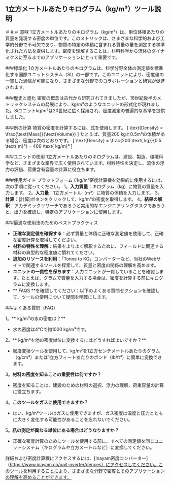 ## 1立方メートルあたりキログラム（kg/m³）ツール説明

＃＃＃ 意味
1立方メートルあたりのキログラム（kg/m³）は、単位体積あたりの質量を発現する密度の単位です。このメトリックは、さまざまな科学的および工学的分野で不可欠であり、物質の特定の体積に含まれる質量の量を測定する標準化された方法を提供します。密度を理解することは、材料科学から流体のダイナミクスに至るまでのアプリケーションにとって重要です。

###標準化
1立方メートルあたりのキログラムは、科学分野全体の測定値を標準化する国際ユニットシステム（SI）の一部です。このユニットにより、密度値の一貫した通信が可能になり、さまざまな分野でのコラボレーションと研究が促進されます。

###歴史と進化
密度の概念は古代から研究されてきましたが、18世紀後半のメトリックシステムの発展により、kg/m³のようなユニットの形式化が現れました。Siユニットkg/m³は20世紀に広く採用され、密度測定の普遍的な基準を提供しました。

###例の計算
物質の密度を計算するには、式を使用します。
\[ \text{Density} = \frac{\text{Mass}}{\text{Volume}} \]
たとえば、質量200 kgと0.5m³の体積がある場合、密度は次のとおりです。
\[ \text{Density} = \frac{200 \text{ kg}}{0.5 \text{ m}³} = 400 \text{ kg/m}³ \]

###ユニットの使用
1立方メートルあたりのキログラムは、建設、製造、環境科学など、さまざまな業界で広く使用されています。材料特性を決定し、流体の浮力の評価、荷重含有容量の計算に役立ちます。

###使用ガイド
プラットフォームでkg/m³密度計算機を効果的に使用するには、次の手順に従ってください。
1。**入力質量**：キログラム（kg）に物質の質量を入力します。
2。**入力量**：1立方メートル（m³）に物質の体積を入力します。
3。**計算**：[計算]ボタンをクリックして、kg/m³の密度を取得します。
4。**結果の解釈**：アカデミックリサーチであろうと実用的なエンジニアリングタスクであろうと、出力を確認し、特定のアプリケーションに使用します。

###最適な使用法のためのベストプラクティス
-  **正確な測定値を確保する**：必ず質量と体積に正確な測定値を使用して、正確な密度計算を取得してください。
-  **材料の特性を理解**：結果をよりよく解釈するために、フィールドに関連する材料の典型的な密度値に慣れてください。
-  **追加のリソースを利用**：「Tonne to KG」コンバーターなど、当社のWebサイトで関連するツールを探索して、質量と密度の関係の理解を高めます。
-  **ユニットの一貫性を保ちます**：入力ユニットが一貫していることを確認します。たとえば、グラムで質量を入力する場合は、密度を計算する前にキログラムに変換します。
-  ** FAQS **を確認してください：以下のよくある質問セクションを確認して、ツールの使用について疑問を明確にします。

###よくある質問（FAQ）

1。** kg/m³の水の密度は？**
- 水の密度は4°Cで約1000 kg/m³です。

2。** kg/m³を他の密度単位に変換するにはどうすればよいですか？**
- 密度変換ツールを使用して、kg/m³を1立方センチメートルあたりのグラム（g/cm³）または1立方フィートあたりのポンド（lb/ft³）に簡単に変換できます。

3。**材料の密度を知ることの重要性は何ですか？**
- 密度を知ることは、建設のための材料の選択、浮力の理解、荷重容量の計算に役立ちます。

4。**このツールをガスに使用できますか？**
- はい、kg/m³ツールはガスに使用できますが、ガス密度は温度と圧力とともに大きく変化する可能性があることを忘れないでください。

5。**私の測定が異なる単位にある場合はどうなりますか？**
- 正確な密度計算のためにツールを使用する前に、すべての測定値を同じユニットシステム（キログラムや立方メートルなど）に変換してください。

詳細および密度計算機にアクセスするには、[Inayam密度コンバーター]（https://www.inayam.co/unit-nverter/dences）にアクセスしてください。このツールを利用することにより、さまざまな分野で密度とそのアプリケーションの理解を高めることができます。
